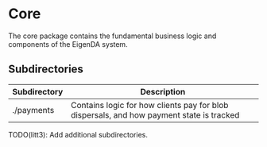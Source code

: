 # Core

The core package contains the fundamental business logic and components of the EigenDA system.

## Subdirectories

| Subdirectory | Description                                                                               |
|--------------|-------------------------------------------------------------------------------------------|
| ./payments   | Contains logic for how clients pay for blob dispersals, and how payment state is tracked  |

TODO(litt3): Add additional subdirectories.
